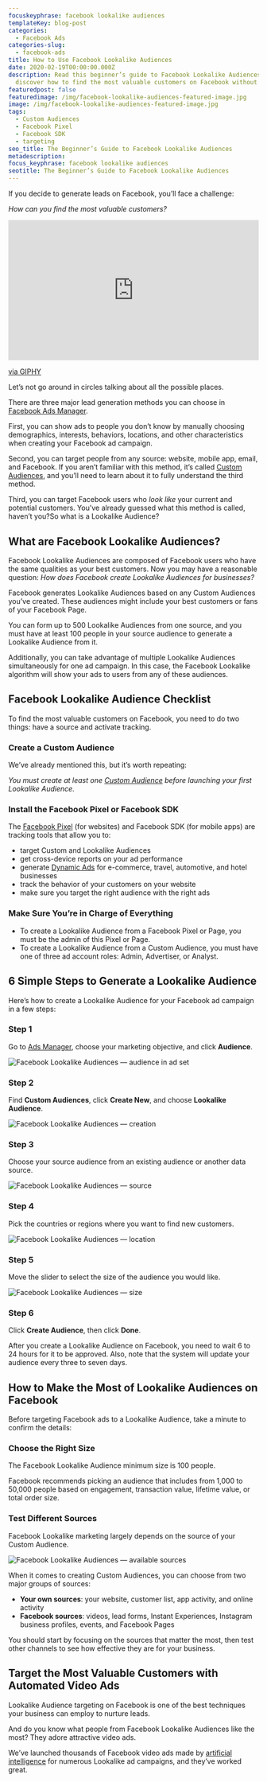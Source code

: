 ```yaml
---
focuskeyphrase: facebook lookalike audiences
templateKey: blog-post
categories:
  - Facebook Ads
categories-slug:
  - facebook-ads
title: How to Use Facebook Lookalike Audiences
date: 2020-02-19T00:00:00.000Z
description: Read this beginner’s guide to Facebook Lookalike Audiences and
  discover how to find the most valuable customers on Facebook without a hitch.
featuredpost: false
featuredimage: /img/facebook-lookalike-audiences-featured-image.jpg
image: /img/facebook-lookalike-audiences-featured-image.jpg
tags:
  - Custom Audiences
  - Facebook Pixel
  - Facebook SDK
  - targeting
seo_title: The Beginner’s Guide to Facebook Lookalike Audiences
metadescription: 
focus_keyphrase: facebook lookalike audiences
seotitle: The Beginner’s Guide to Facebook Lookalike Audiences
---
```

<!--StartFragment-->

If you decide to generate leads on Facebook, you’ll face a challenge:

*How can you find the most valuable customers?*

<div style="width:100%;height:0;padding-bottom:56%;position:relative;"><iframe src="https://giphy.com/embed/g01ZnwAUvutuK8GIQn" width="100%" height="100%" style="position:absolute" frameBorder="0" class="giphy-embed" allowFullScreen></iframe></div><p><a href="https://giphy.com/gifs/high-quality-highqualitygifs-g01ZnwAUvutuK8GIQn">via GIPHY</a></p>

Let’s not go around in circles talking about all the possible places.

There are three major lead generation methods you can choose in [Facebook Ads Manager](https://softcube.com/tips-and-tricks-for-facebook-ads-manager/).

First, you can show ads to people you don’t know by manually choosing demographics, interests, behaviors, locations, and other characteristics when creating your Facebook ad campaign. 

Second, you can target people from any source: website, mobile app, email, and Facebook. If you aren’t familiar with this method, it’s called [Custom Audiences](https://softcube.com/guide-to-facebook-custom-audiences/), and you’ll need to learn about it to fully understand the third method.

Third, you can target Facebook users who *look like* your current and potential customers. You’ve already guessed what this method is called, haven’t you?So what is a Lookalike Audience?

## What are Facebook Lookalike Audiences?

Facebook Lookalike Audiences are composed of Facebook users who have the same qualities as your best customers. Now you may have a reasonable question: *How does Facebook create Lookalike Audiences for businesses?*

Facebook generates Lookalike Audiences based on any Custom Audiences you’ve created. These audiences might include your best customers or fans of your Facebook Page.

You can form up to 500 Lookalike Audiences from one source, and you must have at least 100 people in your source audience to generate a Lookalike Audience from it.

Additionally, you can take advantage of multiple Lookalike Audiences simultaneously for one ad campaign. In this case, the Facebook Lookalike algorithm will show your ads to users from any of these audiences.

## Facebook Lookalike Audience Checklist

To find the most valuable customers on Facebook, you need to do two things: have a source and activate tracking.

### Create a Custom Audience

We’ve already mentioned this, but it’s worth repeating:

*You must create at least one* *[Custom Audience](https://softcube.com/guide-to-facebook-custom-audiences/)* *before launching your first Lookalike Audience.*

### Install the Facebook Pixel or Facebook SDK

The [Facebook Pixel](https://softcube.com/how-to-create-a-facebook-pixel/) (for websites) and Facebook SDK (for mobile apps) are tracking tools that allow you to:

* target Custom and Lookalike Audiences
* get cross-device reports on your ad performance
* generate [Dynamic Ads](https://softcube.com/facebook-dynamic-product-ads/) for e-commerce, travel, automotive, and hotel businesses
* track the behavior of your customers on your website
* make sure you target the right audience with the right ads

### Make Sure You’re in Charge of Everything

* To create a Lookalike Audience from a Facebook Pixel or Page, you must be the admin of this Pixel or Page. 
* To create a Lookalike Audience from a Custom Audience, you must have one of three ad account roles: Admin, Advertiser, or Analyst.

## 6 Simple Steps to Generate a Lookalike Audience

Here’s how to create a Lookalike Audience for your Facebook ad campaign in a few steps:

### Step 1

Go to [Ads Manager](https://softcube.com/tips-and-tricks-for-facebook-ads-manager/), choose your marketing objective, and click **Audience**.

![Facebook Lookalike Audiences — audience in ad set](/img/facebook-lookalike-audiences-ad-set.jpg)

### Step 2

Find **Custom Audiences**, click **Create New**, and choose **Lookalike Audience**.

![Facebook Lookalike Audiences — creation](/img/facebook-lookalike-audiences-creation.jpg)

### Step 3

Choose your source audience from an existing audience or another data source.

![Facebook Lookalike Audiences — source](/img/facebook-lookalike-audiences-source.jpg)

### Step 4

Pick the countries or regions where you want to find new customers.

![Facebook Lookalike Audiences — location](/img/facebook-lookalike-audiences-location.jpg)

### Step 5

Move the slider to select the size of the audience you would like.

![Facebook Lookalike Audiences — size](/img/facebook-lookalike-audiences-size.jpg)

### Step 6 

Click **Create Audience**, then click **Done**.

After you create a Lookalike Audience on Facebook, you need to wait 6 to 24 hours for it to be approved. Also, note that the system will update your audience every three to seven days.

## How to Make the Most of Lookalike Audiences on Facebook

Before targeting Facebook ads to a Lookalike Audience, take a minute to confirm the details:

### Choose the Right Size 

The Facebook Lookalike Audience minimum size is 100 people.

Facebook recommends picking an audience that includes from 1,000 to 50,000 people based on engagement, transaction value, lifetime value, or total order size.

### Test Different Sources

Facebook Lookalike marketing largely depends on the source of your Custom Audience.

![Facebook Lookalike Audiences — available sources](/img/facebook-lookalike-audiences-available-sources.jpg)

When it comes to creating Custom Audiences, you can choose from two major groups of sources:

* **Your own sources**: your website, customer list, app activity, and online activity
* **Facebook sources**: videos, lead forms, Instant Experiences, Instagram business profiles, events, and Facebook Pages

You should start by focusing on the sources that matter the most, then test other channels to see how effective they are for your business.

## Target the Most Valuable Customers with Automated Video Ads

Lookalike Audience targeting on Facebook is one of the best techniques your business can employ to nurture leads.

And do you know what people from Facebook Lookalike Audiences like the most? They adore attractive video ads. 

We’ve launched thousands of Facebook video ads made by [artificial intelligence](https://softcube.com) for numerous Lookalike ad campaigns, and they’ve worked great.
